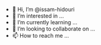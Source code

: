 - 👋 Hi, I’m @issam-hidouri
- 👀 I’m interested in ...
- 🌱 I’m currently learning ...
- 💞️ I’m looking to collaborate on ...
- 📫 How to reach me ...

<!---
issam-hidouri/issam-hidouri is a ✨ special ✨ repository because its `README.md` (this file) appears on your GitHub profile.
You can click the Preview link to take a look at your changes.
--->
